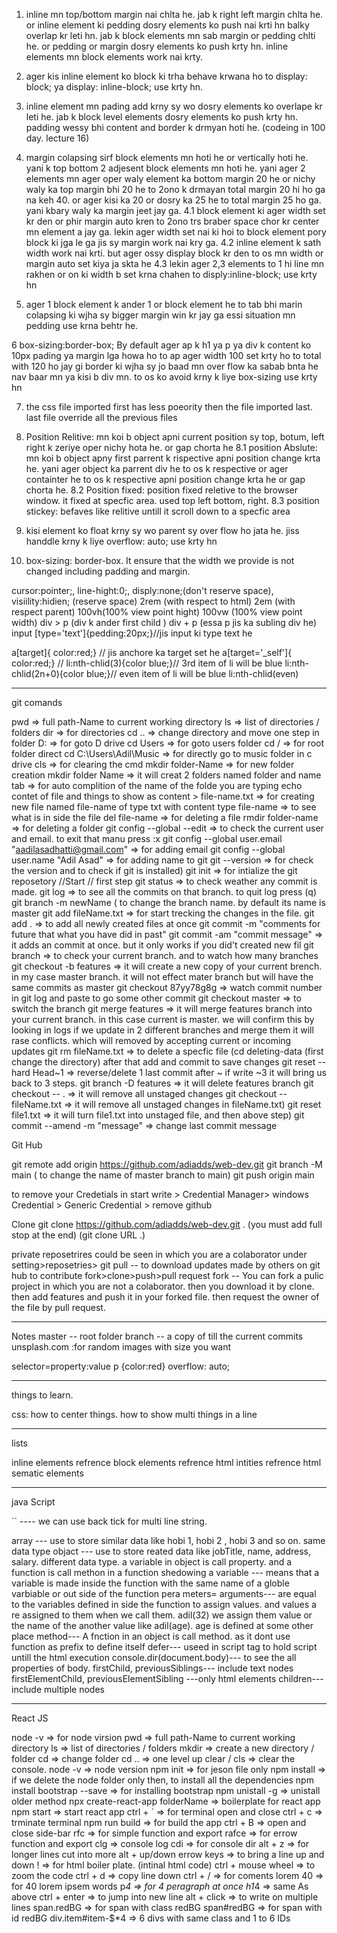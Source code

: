 1. inline mn top/bottom margin nai chlta he. jab k right left margin chlta he. or inline element ki pedding dosry
   elements ko push nai krti hn balky overlap kr leti hn. jab k block elements mn sab margin or pedding chlti he. or
   pedding or margin dosry elements ko push krty hn. inline elements mn block elements work nai krty.

2. ager kis inline element ko block ki trha behave krwana ho to display: block; ya display: inline-block; use krty hn.

3. inline element mn pading add krny sy wo dosry elements ko overlape kr leti he. jab k block level elements dosry
   elements ko push krty hn. padding wessy bhi content and border k drmyan hoti he. (codeing in 100 day. lecture 16)

4. margin colapsing sirf block elements mn hoti he or vertically hoti he. yani k top bottom 2 adjesent block elements
   mn hoti he. yani ager 2 elements mn ager oper waly element ka bottom margin 20 he or nichy waly ka top margin bhi
   20 he to 2ono k drmayan total margin 20 hi ho ga na keh 40. or ager kisi ka 20 or dosry ka 25 he to total margin 25
   ho ga. yani kbary waly ka margin jeet jay ga.
   4.1 block element ki ager width set kr den or phir margin auto kren to 2ono trs braber space chor kr center mn element a
   jay ga. lekin ager width set nai ki hoi to block element pory block ki jga le ga jis sy margin work nai kry ga.
   4.2 inline element k sath width work nai krti. but ager ossy display block kr den to os mn width or margin auto set kiya ja skta he
   4.3 lekin ager 2,3 elements to 1 hi line mn rakhen or on ki width b set krna chahen to disply:inline-block; use krty hn

5. ager 1 block element k ander 1 or block element he to tab bhi marin colapsing ki wjha sy bigger margin win kr jay ga
   essi situation mn pedding use krna behtr he.

6 box-sizing:border-box; By default ager ap k h1 ya p ya div k content ko 10px pading ya margin lga howa ho to ap ager
width 100 set krty ho to total with 120 ho jay gi border ki wjha sy jo baad mn over flow ka sabab bnta he nav baar mn
ya kisi b div mn. to os ko avoid krny k liye box-sizing use krty hn

7. the css file imported first has less poeority then the file imported last. last file override all the previous files

8. Position Relitive: mn koi b object apni current position sy top, botum, left right k zeriye oper nichy hota he. or gap chorta he
   8.1 position Abslute: mn koi b object apny first parrent k rispective apni position change krta he. yani ager object ka parrent
   div he to os k respective or ager containter he to os k respective apni position change krta he or gap chorta he.
   8.2 Position fixed: position fixed reletive to the browser window. it fixed at specfic area. used top left bottom, right.
   8.3 position stickey: befaves like relitive untill it scroll down to a specfic area

9. kisi element ko float krny sy wo parent sy over flow ho jata he. jiss handdle krny k liye overflow: auto; use krty hn

10. box-sizing: border-box. It ensure that the width we provide is not changed including padding and margin.

cursor:pointer;, line-hight:0;, disply:none;(don't reserve space), visiility:hidien; (reserve space)
2rem (with respect to html) 2em (with respect parent) 100vh(100% view point hight) 100vw (100% view point width)
div > p (div k ander first child ) div + p (essa p jis ka subling div he)
input [type='text']{pedding:20px;}//jis input ki type text he

a[target]{ color:red;} // jis anchore ka target set he
a[target='_self']{ color:red;} //
li:nth-chlid(3){color blue;}// 3rd item of li will be blue
li:nth-chlid(2n+0){color blue;}// even item of li will be blue
li:nth-chlid(even)

---

git comands

pwd => full path-Name to current working directory
ls => list of directories / folders
dir => for directories
cd .. => change directory and move one step in folder
D: => for goto D drive
cd Users => for goto users folder
cd / => for root folder direct
cd C:\Users\Adil\Music => for directly go to music folder in c drive
cls => for clearing the cmd
mkdir folder-Name => for new folder creation
mkdir folder Name => it will creat 2 folders named folder and name
tab => for auto complition of the name of the folde you are typing
echo contet of file and things to show as content >
file-name.txt => for creating new file named file-name of type txt with content
type file-name => to see what is in side the file
del file-name => for deleting a file
rmdir folder-name => for deleting a folder
git config --global --edit => to check the current user and email. to exit that manu press :x
git config --global user.email "aadilasadhatti@gmail.com" => for adding email
git config --global user.name "Adil Asad" => for adding name to git
git --version => for check the version and to check if git is installed)
git init => for intialize the git reposetory //Start // first step
git status => to check weather any commit is made.
git log => to see all the commits on that branch. to quit log press (q)
git branch -m newName ( to change the branch name. by default its name is master
git add fileName.txt => for start trecking the changes in the file.
git add . => to add all newly created files at once
git commit -m "comments for future that what you have did in past"
git commit -am "commit message" => it adds an commit at once. but it only works if you did't created new fil
git branch => to check your current branch. and to watch how many branches
git checkout -b features => it will create a new copy of your current brench. in my case master branch. it will not effect mater
branch but will have the same commits as master
git checkout 87yy78g8g => watch commit number in git log and paste to go some other commit
git checkout master => to switch the branch
git merge features => it will merge features branch into your current branch. in this case current is master. we will
confirm this by looking in logs
if we update in 2 different branches and merge them it will rase conflicts. which will removed by accepting current or incoming updates
git rm fileName.txt => to delete a specfic file (cd deleting-data (first change the directory) after that add and commit to save changes
git reset --hard Head~1 => reverse/delete 1 last commit after ~ if write ~3 it will bring us back to 3 steps.
git branch -D features => it will delete features branch
git checkout -- . => it will remove all unstaged changes
git checkout -- fileName.txt => it will remove all unstaged changes in fileName.txt)
git reset file1.txt => it will turn file1.txt into unstaged file, and then above step)
git commit --amend -m "message" => change last commit message

Git Hub

git remote add origin https://github.com/adiadds/web-dev.git
git branch -M main ( to change the name of master branch to main)
git push origin main

to remove your Credetials
in start write > Credential Manager> windows Credential > Generic Credential > remove github

Clone
git clone https://github.com/adiadds/web-dev.git . (you must add full stop at the end) (git clone URL .)

private reposetrires could be seen in which you are a colaborator under setting>reposetries>
git pull -- to download updates made by others on git hub
to contribute fork>clone>push>pull request
fork -- You can fork a pulic project in which you are not a colaborator. then you download it by clone. then add features and
push it in your forked file. then request the owner of the file by pull request.

---

Notes
master -- root folder
branch -- a copy of till the current commits
unsplash.com :for random images with size you want

selector=property:value
p {color:red}
overflow: auto;

---

things to learn.

css:
how to center things.
how to show multi things in a line

---

lists

inline elements refrence
block elements refrence
html intities refrence
html sematic elements

---

java Script

`` ---- we can use back tick for multi line string.

array --- use to store similar data like hobi 1, hobi 2 , hobi 3 and so on. same data type
objact --- use to store reated data like jobTitle, name, address, salary. different data type. a variable in object is call property. and a function is call methon in a function
shedowing a variable --- means that a variable is made inside the function with the same name of a globle varbiable or out side of the function
pera meters= arguments--- are equal to the variables defined in side the function to assign values. and values a re assigned to them when we call them.
adil(32) we assign them value or the name of the another value like adil(age). age is defined at some other place
method--- A fnction in an object is call method. as it dont use function as prefix to define itself
defer--- useed in script tag to hold script untill the html execution
console.dir(document.body)--- to see the all properties of body.
firstChild, previousSiblings--- include text nodes
firstElementChild, previousElementSibling ---only html elements
children--- include multiple nodes

---

React JS

node -v => for node virsion
pwd => full path-Name to current working directory
ls => list of directories / folders
mkdir => create a new directory / folder
cd => change folder
cd .. => one level up
clear / cls => clear the console.
node -v => node version
npm init => for jeson file only
npm install => if we delete the node folder only then, to install all the dependencies
npm install bootstrap --save => for installing bootstrap
npm unistall -g => unistall older method
npx create-react-app folderName => boilerplate for react app
npm start => start react app
ctrl + ` => for terminal open and close
ctrl + c => trminate terminal
npm run build => for build the app
ctrl + B => open and close side-bar
rfc => for simple function and export
rafce => for errow function and export
clg => console log
cdi => for console dir
alt + z => for longer lines cut into more
alt + up/down errow keys => to bring a line up and down
! => for html boiler plate. (intinal html code)
ctrl + mouse wheel => to zoom the code
ctrl + d => copy line down
ctrl + / => for coments
lorem 40 => for 40 lorem ipsem words
p*4 => for 4 peragraph at once
h1*4 => same As above
ctrl + enter => to jump into new line
alt + click => to write on multiple lines
span.redBG => for span with class redBG
span#redBG => for span with id redBG
div.item#item-$\*4 => 6 divs with same class and 1 to 6 IDs
